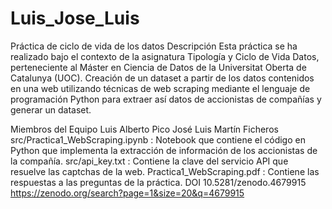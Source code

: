 # Luis_Jose_Luis
Práctica de ciclo de vida de los datos
Descripción
Esta práctica se ha realizado bajo el contexto de la asignatura Tipología y Ciclo de Vida Datos, perteneciente al Máster en Ciencia de Datos de la Universitat Oberta de Catalunya (UOC). Creación de un dataset a partir de los datos contenidos en una web utilizando técnicas de web scraping mediante el lenguaje de programación Python para extraer así datos de accionistas de compañías y generar un dataset.

Miembros del Equipo
Luis Alberto Pico
José Luis Martín
Ficheros
src/Practica1_WebScraping.ipynb : Notebook que contiene el código en Python que implementa la extracción de información de los accionistas de la compañía.
src/api_key.txt : Contiene la clave del servicio API que resuelve las captchas de la web.
Practica1_WebScraping.pdf : Contiene las respuestas a las preguntas de la práctica.
DOI
10.5281/zenodo.4679915 https://zenodo.org/search?page=1&size=20&q=4679915
